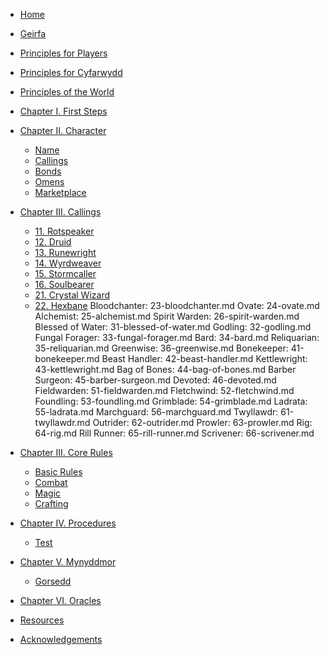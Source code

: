 - [Home](/)
- [Geirfa](/pages/geirfa.md)
- [Principles for Players](player-principles.md)
- [Principles for Cyfarwydd](cyfarwydd-principles.md)
- [Principles of the World](world-principles.md)
- [Chapter I. First Steps](first-steps.md)
- [Chapter II. Character](character.md)
  - [Name](names.md)
  - [Callings](/pages/calling.md)
  - [Bonds](/bonds.md)
  - [Omens](omen.md)
  - [Marketplace](marketplace.md)
- [Chapter III. Callings](callings.md)
  - [11. Rotspeaker](11-rotspeaker.md)
  - [12. Druid](12-druid.md)
  - [13. Runewright](13-runewright.md)
  - [14. Wyrdweaver](14-wyrdweaver.md)
  - [15. Stormcaller](15-stormcaller.md)
  - [16. Soulbearer](16-soulbearer.md)
  - [21. Crystal Wizard](21-crystal-wizard.md)
  - [22. Hexbane](22-hexbane.md)
Bloodchanter: 23-bloodchanter.md
Ovate: 24-ovate.md
Alchemist: 25-alchemist.md
Spirit Warden: 26-spirit-warden.md
Blessed of Water: 31-blessed-of-water.md
Godling: 32-godling.md
Fungal Forager: 33-fungal-forager.md
Bard: 34-bard.md
Reliquarian: 35-reliquarian.md
Greenwise: 36-greenwise.md
Bonekeeper: 41-bonekeeper.md
Beast Handler: 42-beast-handler.md
Kettlewright: 43-kettlewright.md
Bag of Bones: 44-bag-of-bones.md
Barber Surgeon: 45-barber-surgeon.md
Devoted: 46-devoted.md
Fieldwarden: 51-fieldwarden.md
Fletchwind: 52-fletchwind.md
Foundling: 53-foundling.md
Grimblade: 54-grimblade.md
Ladrata: 55-ladrata.md
Marchguard: 56-marchguard.md
Twyllawdr: 61-twyllawdr.md
Outrider: 62-outrider.md
Prowler: 63-prowler.md
Rig: 64-rig.md
Rill Runner: 65-rill-runner.md
Scrivener: 66-scrivener.md
- [Chapter III. Core Rules](core-rules.md)
  -  [Basic Rules](basic-rules.md)
  -  [Combat](combat.md)
  -  [Magic](magic.md)
  -  [Crafting](crafting.md)
- [Chapter IV. Procedures](procedures.md)
  - [Test](Test.md)   
- [Chapter V. Mynyddmor](mynyddmor.md)
  - [Gorsedd](gorsedd.md)
- [Chapter VI. Oracles](oracles.md)

- [Resources](resources.md)
- [Acknowledgements](acknowledgements.md)
